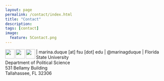 ```yaml
---
layout: page
permalink: /contact/index.html
title: "Contact"
description:
tags: [contact]
image:
  feature: 5Contact.png
---
```


<img src="../images/email_icon.png" style="width: 30px;" align="left"> | marina.duque [at] fsu [dot] edu 
<img src="../images/twitter_icon.png" style="width: 30px;" align="left"> | @marinagduque 
<img src="../images/mailing_icon.png" style="width: 30px;" align="left"> | Florida State University<br>Department of Political Science<br>531 Bellamy Building<br>Tallahassee, FL 32306
